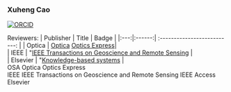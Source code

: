 ### Xuheng Cao
[![ORCID]()](https://orcid.org/0000-0001-9907-0743) 

Reviewers:
|   Publisher   |     Title     |    Badge  |
|:---:|:------:|             :--------------------------:                     |
|  Optica   |   [Optica](https://opg.optica.org/optica/home.cfm)  [Optics Express](https://opg.optica.org/oe/home.cfm)|   
|  IEEE   |   "[IEEE Transactions on Geoscience and Remote Sensing](https://ieeexplore.ieee.org/xpl/RecentIssue.jsp?punumber=36) |   
|  Elsevier   |   "[Knowledge-based systems](    http://www.journals.elsevier.com/knowledge-based-systems/#description) |   
OSA Optica Optics Express  
IEEE IEEE Transactions on Geoscience and Remote Sensing IEEE Access  
Elsevier 
<!--
**Caoxuheng/Caoxuheng** is a ✨ _special_ ✨ repository because its `README.md` (this file) appears on your GitHub profile.

Here are some ideas to get you started:

- 🔭 I’m currently working on ...
- 🌱 I’m currently learning ...
- 👯 I’m looking to collaborate on ...
- 🤔 I’m looking for help with ...
- 💬 Ask me about ...
- 📫 How to reach me: ...
- 😄 Pronouns: ...
- ⚡ Fun fact: ...
-->
